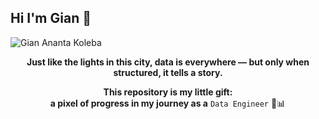 ## Hi I'm Gian 👋

![Gian Ananta Koleba](https://i.pinimg.com/originals/26/39/e1/2639e168e8bd0e2b11c4b6f2e180a8b9.gif)
<!--
**GianTechWizard/GianTechWizard** is a ✨ _special_ ✨ repository because its `README.md` (this file) appears on your GitHub profile.

Here are some ideas to get you started:

- 🔭 I’m currently working on ...
- 🌱 I’m currently learning ...
- 👯 I’m looking to collaborate on ...
- 🤔 I’m looking for help with ...
- 💬 Ask me about ...
- 📫 How to reach me: ...
- 😄 Pronouns: ...
- ⚡ Fun fact: ...
-->
<div align="center">

**Just like the lights in this city, data is everywhere — but only when structured, it tells a story.**

**This repository is my little gift:**  
**a pixel of progress in my journey as a** `Data Engineer` 🚧📊

</div>


